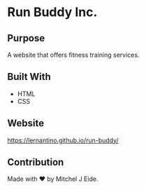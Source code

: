 
# Run Buddy Inc. 

## Purpose 
A website that offers fitness training services.

## Built With 
* HTML
* CSS


## Website
https://lernantino.github.io/run-buddy/

## Contribution

Made with ❤️ by Mitchel J Eide.